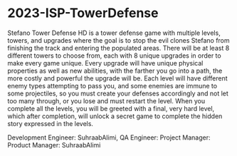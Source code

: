 # 2023-ISP-TowerDefense
Stefano Tower Defense HD is a tower defense game with multiple levels, towers, and upgrades where the goal is to stop the evil clones Stefano from finishing the track and entering the populated areas. There will be at least 8 different towers to choose from, each with 8 unique upgrades in order to make every game unique. Every upgrade will have unique physical properties as well as new abilities, with the farther you go into a path, the more costly and powerful the upgrade will be. Each level will have different enemy types attempting to pass you, and some enemies are immune to some projectiles, so you must create your defenses accordingly and not let too many through, or you lose and must restart the level. When you complete all the levels, you will be greeted with a final, very hard level, which after completion, will unlock a secret game to complete the hidden story expressed in the levels.

Development Engineer: SuhraabAlimi, 
QA Engineer:
Project Manager:
Product Manager: SuhraabAlimi
